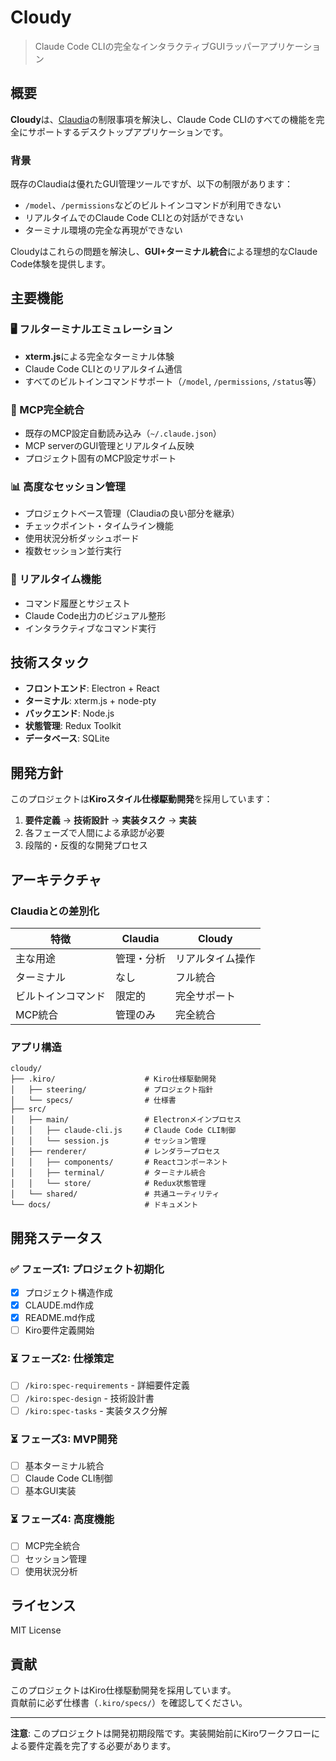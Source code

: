 # Cloudy

> Claude Code CLIの完全なインタラクティブGUIラッパーアプリケーション

## 概要

**Cloudy**は、[Claudia](https://github.com/getAsterisk/claudia)の制限事項を解決し、Claude Code CLIのすべての機能を完全にサポートするデスクトップアプリケーションです。

### 背景

既存のClaudiaは優れたGUI管理ツールですが、以下の制限があります：
- `/model`、`/permissions`などのビルトインコマンドが利用できない
- リアルタイムでのClaude Code CLIとの対話ができない  
- ターミナル環境の完全な再現ができない

Cloudyはこれらの問題を解決し、**GUI+ターミナル統合**による理想的なClaude Code体験を提供します。

## 主要機能

### 🖥️ フルターミナルエミュレーション
- **xterm.js**による完全なターミナル体験
- Claude Code CLIとのリアルタイム通信
- すべてのビルトインコマンドサポート（`/model`, `/permissions`, `/status`等）

### 🔌 MCP完全統合
- 既存のMCP設定自動読み込み（`~/.claude.json`）
- MCP serverのGUI管理とリアルタイム反映
- プロジェクト固有のMCP設定サポート

### 📊 高度なセッション管理
- プロジェクトベース管理（Claudiaの良い部分を継承）
- チェックポイント・タイムライン機能
- 使用状況分析ダッシュボード
- 複数セッション並行実行

### 🎯 リアルタイム機能
- コマンド履歴とサジェスト
- Claude Code出力のビジュアル整形
- インタラクティブなコマンド実行

## 技術スタック

- **フロントエンド**: Electron + React
- **ターミナル**: xterm.js + node-pty
- **バックエンド**: Node.js
- **状態管理**: Redux Toolkit
- **データベース**: SQLite

## 開発方針

このプロジェクトは**Kiroスタイル仕様駆動開発**を採用しています：

1. **要件定義** → **技術設計** → **実装タスク** → **実装**
2. 各フェーズで人間による承認が必要
3. 段階的・反復的な開発プロセス

## アーキテクチャ

### Claudiaとの差別化

| 特徴 | Claudia | Cloudy |
|------|---------|-------------------|
| 主な用途 | 管理・分析 | リアルタイム操作 |
| ターミナル | なし | フル統合 |
| ビルトインコマンド | 限定的 | 完全サポート |
| MCP統合 | 管理のみ | 完全統合 |

### アプリ構造

```
cloudy/
├── .kiro/                    # Kiro仕様駆動開発
│   ├── steering/             # プロジェクト指針
│   └── specs/                # 仕様書
├── src/
│   ├── main/                 # Electronメインプロセス
│   │   ├── claude-cli.js     # Claude Code CLI制御
│   │   └── session.js        # セッション管理
│   ├── renderer/             # レンダラープロセス
│   │   ├── components/       # Reactコンポーネント
│   │   ├── terminal/         # ターミナル統合
│   │   └── store/            # Redux状態管理
│   └── shared/               # 共通ユーティリティ
└── docs/                     # ドキュメント
```

## 開発ステータス

### ✅ フェーズ1: プロジェクト初期化
- [x] プロジェクト構造作成
- [x] CLAUDE.md作成
- [x] README.md作成
- [ ] Kiro要件定義開始

### ⏳ フェーズ2: 仕様策定
- [ ] `/kiro:spec-requirements` - 詳細要件定義
- [ ] `/kiro:spec-design` - 技術設計書
- [ ] `/kiro:spec-tasks` - 実装タスク分解

### ⏳ フェーズ3: MVP開発
- [ ] 基本ターミナル統合
- [ ] Claude Code CLI制御
- [ ] 基本GUI実装

### ⏳ フェーズ4: 高度機能
- [ ] MCP完全統合
- [ ] セッション管理
- [ ] 使用状況分析

## ライセンス

MIT License

## 貢献

このプロジェクトはKiro仕様駆動開発を採用しています。  
貢献前に必ず仕様書（`.kiro/specs/`）を確認してください。

---

**注意**: このプロジェクトは開発初期段階です。実装開始前にKiroワークフローによる要件定義を完了する必要があります。